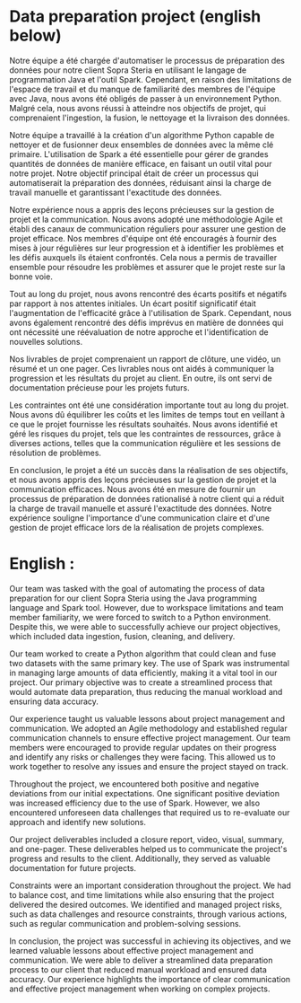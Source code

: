 # Data preparation project (english below)

Notre équipe a été chargée d'automatiser le processus de préparation des données pour notre client Sopra Steria en utilisant le langage de programmation Java et l'outil Spark. Cependant, en raison des limitations de l'espace de travail et du manque de familiarité des membres de l'équipe avec Java, nous avons été obligés de passer à un environnement Python. Malgré cela, nous avons réussi à atteindre nos objectifs de projet, qui comprenaient l'ingestion, la fusion, le nettoyage et la livraison des données.

Notre équipe a travaillé à la création d'un algorithme Python capable de nettoyer et de fusionner deux ensembles de données avec la même clé primaire. L'utilisation de Spark a été essentielle pour gérer de grandes quantités de données de manière efficace, en faisant un outil vital pour notre projet. Notre objectif principal était de créer un processus qui automatiserait la préparation des données, réduisant ainsi la charge de travail manuelle et garantissant l'exactitude des données.

Notre expérience nous a appris des leçons précieuses sur la gestion de projet et la communication. Nous avons adopté une méthodologie Agile et établi des canaux de communication réguliers pour assurer une gestion de projet efficace. Nos membres d'équipe ont été encouragés à fournir des mises à jour régulières sur leur progression et à identifier les problèmes et les défis auxquels ils étaient confrontés. Cela nous a permis de travailler ensemble pour résoudre les problèmes et assurer que le projet reste sur la bonne voie.

Tout au long du projet, nous avons rencontré des écarts positifs et négatifs par rapport à nos attentes initiales. Un écart positif significatif était l'augmentation de l'efficacité grâce à l'utilisation de Spark. Cependant, nous avons également rencontré des défis imprévus en matière de données qui ont nécessité une réévaluation de notre approche et l'identification de nouvelles solutions.

Nos livrables de projet comprenaient un rapport de clôture, une vidéo, un résumé et un one pager. Ces livrables nous ont aidés à communiquer la progression et les résultats du projet au client. En outre, ils ont servi de documentation précieuse pour les projets futurs.

Les contraintes ont été une considération importante tout au long du projet. Nous avons dû équilibrer les coûts et les limites de temps tout en veillant à ce que le projet fournisse les résultats souhaités. Nous avons identifié et géré les risques du projet, tels que les contraintes de ressources, grâce à diverses actions, telles que la communication régulière et les sessions de résolution de problèmes.

En conclusion, le projet a été un succès dans la réalisation de ses objectifs, et nous avons appris des leçons précieuses sur la gestion de projet et la communication efficaces. Nous avons été en mesure de fournir un processus de préparation de données rationalisé à notre client qui a réduit la charge de travail manuelle et assuré l'exactitude des données. Notre expérience souligne l'importance d'une communication claire et d'une gestion de projet efficace lors de la réalisation de projets complexes.

# English :

Our team was tasked with the goal of automating the process of data preparation for our client Sopra Steria using the Java programming language and Spark tool. However, due to workspace limitations and team member familiarity, we were forced to switch to a Python environment. Despite this, we were able to successfully achieve our project objectives, which included data ingestion, fusion, cleaning, and delivery.

Our team worked to create a Python algorithm that could clean and fuse two datasets with the same primary key. The use of Spark was instrumental in managing large amounts of data efficiently, making it a vital tool in our project. Our primary objective was to create a streamlined process that would automate data preparation, thus reducing the manual workload and ensuring data accuracy.

Our experience taught us valuable lessons about project management and communication. We adopted an Agile methodology and established regular communication channels to ensure effective project management. Our team members were encouraged to provide regular updates on their progress and identify any risks or challenges they were facing. This allowed us to work together to resolve any issues and ensure the project stayed on track.

Throughout the project, we encountered both positive and negative deviations from our initial expectations. One significant positive deviation was increased efficiency due to the use of Spark. However, we also encountered unforeseen data challenges that required us to re-evaluate our approach and identify new solutions.

Our project deliverables included a closure report, video, visual, summary, and one-pager. These deliverables helped us to communicate the project's progress and results to the client. Additionally, they served as valuable documentation for future projects.

Constraints were an important consideration throughout the project. We had to balance cost, and time limitations while also ensuring that the project delivered the desired outcomes. We identified and managed project risks, such as data challenges and resource constraints, through various actions, such as regular communication and problem-solving sessions.

In conclusion, the project was successful in achieving its objectives, and we learned valuable lessons about effective project management and communication. We were able to deliver a streamlined data preparation process to our client that reduced manual workload and ensured data accuracy. Our experience highlights the importance of clear communication and effective project management when working on complex projects.



